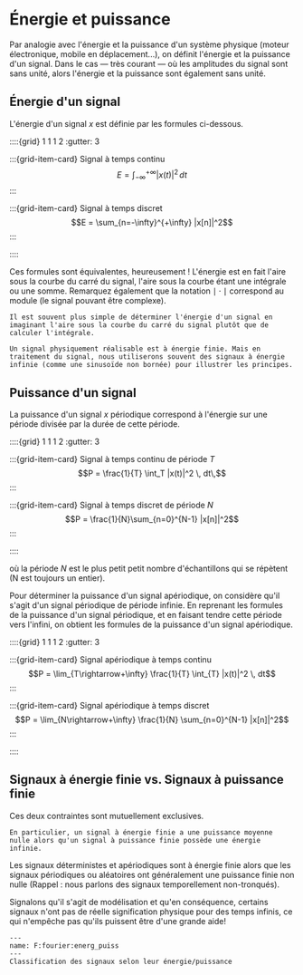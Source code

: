 # Énergie et puissance

Par analogie avec l'énergie et la puissance d'un système physique (moteur électronique, mobile en déplacement...),
on définit l'énergie et la puissance d'un signal.
Dans le cas —&nbsp;très courant&nbsp;— où les amplitudes du signal sont sans unité, alors l'énergie et la puissance sont également sans unité.

## Énergie d'un signal

L'énergie d'un signal $x$ est définie par les formules ci-dessous.

::::{grid} 1 1 1 2
:gutter: 3

:::{grid-item-card} Signal à temps continu
$$E = \int_{-\infty}^{+\infty} |x(t)|^2 \, dt$$
:::

:::{grid-item-card} Signal à temps discret
$$E = \sum_{n=-\infty}^{+\infty} |x[n]|^2$$
:::

::::


Ces formules sont équivalentes, heureusement ! L'énergie est en fait l'aire sous la courbe du carré du signal, l'aire sous la courbe étant une intégrale ou une somme. Remarquez également que la notation $\mid\cdot\mid$ correspond au module (le signal pouvant être complexe).

```{admonition} Remarque
Il est souvent plus simple de déterminer l'énergie d'un signal en imaginant l'aire sous la courbe du carré du signal plutôt que de calculer l'intégrale.
```

```{admonition} Remarque
Un signal physiquement réalisable est à énergie finie. Mais en traitement du signal, nous utiliserons souvent des signaux à énergie infinie (comme une sinusoïde non bornée) pour illustrer les principes.
```

## Puissance d'un signal

La puissance d'un signal $x$ périodique correspond à l'énergie sur une période divisée par la durée de cette période.

::::{grid} 1 1 1 2
:gutter: 3

:::{grid-item-card} Signal à temps continu de période $T$
$$P = \frac{1}{T} \int_T |x(t)|^2 \, dt\,$$
:::

:::{grid-item-card} Signal à temps discret de période $N$
$$P = \frac{1}{N}\sum_{n=0}^{N-1} |x[n]|^2$$
:::

::::

où la période $N$ est le plus petit petit nombre d'échantillons qui se répètent (N est toujours un entier).

Pour déterminer la puissance d'un signal apériodique, on considère qu'il s'agit d'un signal périodique de période infinie.
En reprenant les formules de la puissance d'un signal périodique, et en faisant tendre cette période vers l'infini,
on obtient les formules de la puissance d'un signal apériodique.

::::{grid} 1 1 1 2
:gutter: 3

:::{grid-item-card} Signal apériodique à temps continu
$$P = \lim_{T\rightarrow+\infty} \frac{1}{T} \int_{T} |x(t)|^2 \, dt$$
:::

:::{grid-item-card} Signal apériodique à temps discret
$$P = \lim_{N\rightarrow+\infty} \frac{1}{N} \sum_{n=0}^{N-1} |x[n]|^2$$
:::

::::


## Signaux à énergie finie vs. Signaux à puissance finie

Ces deux contraintes sont mutuellement exclusives. 

```{admonition} Signaux à énergie finie >< Signaux à puissance finie
En particulier, un signal à énergie finie a une puissance moyenne nulle alors qu'un signal à puissance finie possède une énergie infinie. 
```

Les signaux déterministes et apériodiques sont à énergie finie alors que les signaux périodiques ou aléatoires ont généralement une puissance finie non nulle (Rappel : nous parlons des signaux temporellement non-tronqués). 

Signalons qu'il s'agit de modélisation et qu'en conséquence, certains signaux n'ont pas de réelle signification physique pour des temps infinis, ce qui n'empêche pas qu'ils puissent être d'une grande aide! 

```{figure} energ_puiss.jpg
---
name: F:fourier:energ_puiss
---
Classification des signaux selon leur énergie/puissance
```